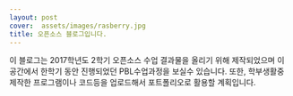 ```yaml
---
layout: post
cover:  assets/images/rasberry.jpg
title: 오픈소스 블로그입니다.
---
```

이 블로그는 2017학년도 2학기 오픈소스 수업
결과물을 올리기 위해 제작되었으며 
이 공간에서 한학기 동안 진행되었던 
PBL수업과정을 보실수 있습니다.
또한, 학부생활중 제작한 프로그램이나 
코드등을 업로드해서 
포트폴리오로 활용할 계획입니다.